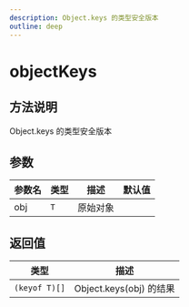 ```yaml
---
description: Object.keys 的类型安全版本
outline: deep
---
```


# objectKeys

## 方法说明

Object.keys 的类型安全版本

## 参数

| 参数名 | 类型 | 描述 | 默认值 |
| --- | --- | --- | --- |
| obj | `T` | 原始对象 |  |

## 返回值

| 类型 | 描述 |
| --- | --- |
| `(keyof T)[]` | Object.keys(obj) 的结果 |
